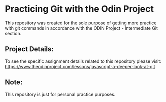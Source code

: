 # Practicing Git with the Odin Project

This repository was created for the sole purpose of getting more practice with git commands in accordance with the ODIN Project - Intermediate Git section.

## Project Details:

To see the specific assignment details related to this repository please visit: https://www.theodinproject.com/lessons/javascript-a-deeper-look-at-git

## Note:

This repository is just for personal practice purposes.